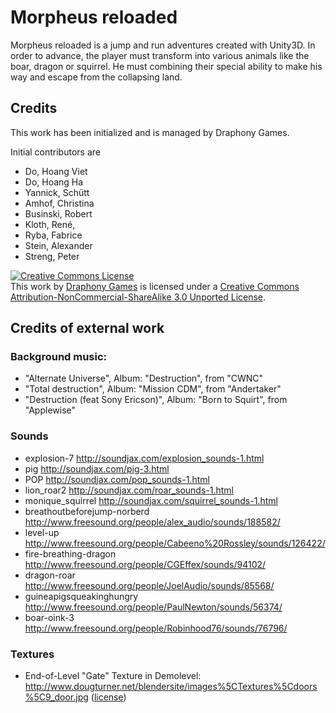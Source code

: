 Morpheus reloaded
=================
Morpheus reloaded is a jump and run adventures created with Unity3D.
In order to advance, the player must transform into various animals like the boar, dragon or squirrel.
He must combining their special ability to make his way and escape from the collapsing land.

## Credits
This work has been initialized and is managed by Draphony Games.

Initial contributors are
* Do, Hoang Viet
* Do, Hoang Ha
* Yannick, Schütt
* Amhof, Christina
* Businski, Robert
* Kloth, René,
* Ryba, Fabrice
* Stein, Alexander
* Streng, Peter

<a rel="license" href="http://creativecommons.org/licenses/by-nc-sa/3.0/deed.en_US"><img alt="Creative Commons License" style="border-width:0" src="http://i.creativecommons.org/l/by-nc-sa/3.0/88x31.png" /></a><br />This work by <a xmlns:cc="http://creativecommons.org/ns#" href="http://www.draphony.de" property="cc:attributionName" rel="cc:attributionURL">Draphony Games</a> is licensed under a <a rel="license" href="http://creativecommons.org/licenses/by-nc-sa/3.0/deed.en_US">Creative Commons Attribution-NonCommercial-ShareAlike 3.0 Unported License</a>.

## Credits of external work

### Background music:
* "Alternate Universe",                 Album: "Destruction",    from "CWNC"
* "Total destruction",                  Album: "Mission CDM",    from "Andertaker"
* "Destruction (feat Sony Ericson)",    Album: "Born to Squirt", from "Applewise"


### Sounds
* explosion-7                   http://soundjax.com/explosion_sounds-1.html
* pig                           http://soundjax.com/pig-3.html
* POP                           http://soundjax.com/pop_sounds-1.html
* lion_roar2                    http://soundjax.com/roar_sounds-1.html
* monique_squirrel              http://soundjax.com/squirrel_sounds-1.html
* breathoutbeforejump-norberd	http://www.freesound.org/people/alex_audio/sounds/188582/
* level-up                      http://www.freesound.org/people/Cabeeno%20Rossley/sounds/126422/
* fire-breathing-dragon         http://www.freesound.org/people/CGEffex/sounds/94102/
* dragon-roar                   http://www.freesound.org/people/JoelAudio/sounds/85568/
* guineapigsqueakinghungry      http://www.freesound.org/people/PaulNewton/sounds/56374/
* boar-oink-3                   http://www.freesound.org/people/Robinhood76/sounds/76796/


### Textures
* End-of-Level "Gate" Texture in Demolevel: http://www.dougturner.net/blendersite/images%5CTextures%5Cdoors%5C9_door.jpg ([license](http://www.dougturner.net/blendersite/Terms.html))